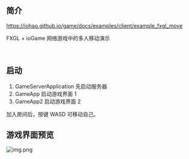 ## 简介

https://iohao.github.io/game/docs/examples/client/example_fxgl_move

FXGL + ioGame 网络游戏中的多人移动演示

<BR>

## 启动

1. GameServerApplication 先启动服务器
2. GameApp 启动游戏界面 1
3. GameApp2 启动游戏界面 2



加入房间后，按键 WASD 可移动自己。


## 游戏界面预览


![img.png](img.png)